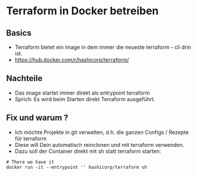 # Terraform in Docker betreiben 

## Basics 

  * Terraform bietet ein image in dem immer die neueste terraform - cli drin ist.
  * https://hub.docker.com/r/hashicorp/terraform/

## Nachteile 

  * Das image startet immer direkt als entrypoint terraform
  * Sprich: Es wird beim Starten direkt Terraform ausgeführt.

## Fix und warum ? 

  * Ich möchte Projekte in git verwalten, d.h. die ganzen Configs / Rezepte für terraform
  * Diese will Dein automatisch reinclonen und mit terraform verwenden.
  * Dazu soll der Container direkt mit sh statt terraform starten:

```
# There we have it
docker run -it --entrypoint '' hashicorp/terraform sh
```

